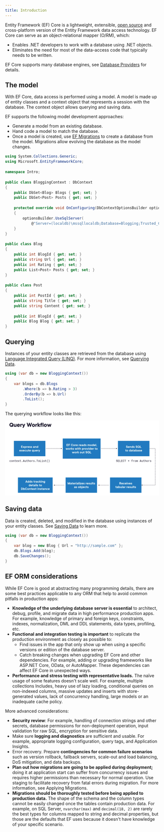 ```yaml
---
title: Introduction
---
```


Entity Framework (EF) Core is a lightweight, extensible, [open source](https://github.com/dotnet/efcore) and cross-platform version of the Entity Framework data access technology. EF Core can serve as an object-relational mapper (O/RM), which:

- Enables .NET developers to work with a database using .NET objects.
- Eliminates the need for most of the data-access code that typically needs to be written.

EF Core supports many database engines, see [Database Providers](https://learn.microsoft.com/en-us/ef/core/providers/) for details.

## The model

With EF Core, data access is performed using a model. A model is made up of entity classes and a context object that represents a session with the database. The context object allows querying and saving data.

EF supports the following model development approaches:

- Generate a model from an existing database.
- Hand code a model to match the database.
- Once a model is created, use [EF Migrations](https://learn.microsoft.com/en-us/ef/core/managing-schemas/migrations/) to create a database from the model. Migrations allow evolving the database as the model changes.

```csharp
using System.Collections.Generic;
using Microsoft.EntityFrameworkCore;

namespace Intro;

public class BloggingContext : DbContext
{
    public DbSet<Blog> Blogs { get; set; }
    public DbSet<Post> Posts { get; set; }

    protected override void OnConfiguring(DbContextOptionsBuilder optionsBuilder)
    {
        optionsBuilder.UseSqlServer(
            @"Server=(localdb)\mssqllocaldb;Database=Blogging;Trusted_Connection=True");
    }
}

public class Blog
{
    public int BlogId { get; set; }
    public string Url { get; set; }
    public int Rating { get; set; }
    public List<Post> Posts { get; set; }
}

public class Post
{
    public int PostId { get; set; }
    public string Title { get; set; }
    public string Content { get; set; }

    public int BlogId { get; set; }
    public Blog Blog { get; set; }
}
```

## Querying

Instances of your entity classes are retrieved from the database using [Language Integrated Query (LINQ)](https://learn.microsoft.com/en-us/dotnet/csharp/programming-guide/concepts/linq/). For more information, see [Querying Data](https://learn.microsoft.com/en-us/ef/core/querying/).

```csharp
using (var db = new BloggingContext())
{
    var blogs = db.Blogs
        .Where(b => b.Rating > 3)
        .OrderBy(b => b.Url)
        .ToList();
}
```

The querying workflow looks like this:

![query-workflow](/img/docs/csharp/efcore/query-workflow.png)

## Saving data

Data is created, deleted, and modified in the database using instances of your entity classes. See [Saving Data](https://learn.microsoft.com/en-us/ef/core/saving/) to learn more.

```csharp
using (var db = new BloggingContext())
{
    var blog = new Blog { Url = "http://sample.com" };
    db.Blogs.Add(blog);
    db.SaveChanges();
}
```

## EF ORM considerations

While EF Core is good at abstracting many programming details, there are some best practices applicable to any ORM that help to avoid common pitfalls in production apps:

- **Knowledge of the underlying database server is essential** to architect, debug, profile, and migrate data in high performance production apps. For example, knowledge of primary and foreign keys, constraints, indexes, normalization, DML and DDL statements, data types, profiling, etc.
- **Functional and integration testing is important** to replicate the production environment as closely as possible to:
  - Find issues in the app that only show up when using a specific versions or edition of the database server.
  - Catch breaking changes when upgrading EF Core and other dependencies. For example, adding or upgrading frameworks like ASP.NET Core, OData, or AutoMapper. These dependencies can affect EF Core in unexpected ways.
- **Performance and stress testing with representative loads.** The naïve usage of some features doesn't scale well. For example, multiple collections Includes, heavy use of lazy loading, conditional queries on non-indexed columns, massive updates and inserts with store-generated values, lack of concurrency handling, large models or an inadequate cache policy.

More advanced considerations:

- **Security review**: For example, handling of connection strings and other secrets, database permissions for non-deployment operation, input validation for raw SQL, encryption for sensitive data.
- Make sure **logging and diagnostics** are sufficient and usable. For example, appropriate logging configuration, query tags, and Application Insights.
- Error recovery. Prepare **contingencies for common failure scenarios** such as version rollback, fallback servers, scale-out and load balancing, DoS mitigation, and data backups.
- **Plan out how migrations are going to be applied during deployment;** doing it at application start can suffer from concurrency issues and requires higher permissions than necessary for normal operation. Use staging to facilitate recovery from fatal errors during migration. For more information, see Applying Migrations.
- **Migrations should be thoroughly tested before being applied to production data.** The shape of the schema and the column types cannot be easily changed once the tables contain production data. For example, on SQL Server, `nvarchar(max)` and `decimal(18, 2)` are rarely the best types for columns mapped to string and decimal properties, but those are the defaults that EF uses because it doesn't have knowledge of your specific scenario.
